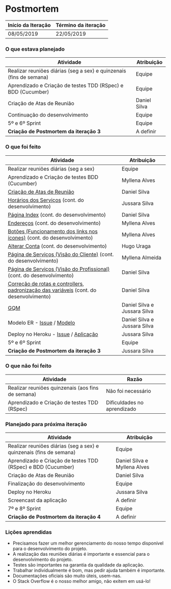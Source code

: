 # Postmortem

Início da Iteração | Término da iteração
------------------ | -------------------
08/05/2019         | 22/05/2019


### O que estava planejado
| Atividade                                                           | Atribuição           |
| ------------------------------------------------------------------- | -------------------- |
| Realizar reuniões diárias (seg a sex) e quinzenais (fins de semana) | Equipe               |
| Aprendizado e Criação de testes TDD (RSpec) e BDD (Cucumber)        | Equipe               |
| Criação de Atas de Reunião                                          | Daniel Silva         |
| Continuação do desenvolvimento                                      | Equipe               |
| 5º e 6º Sprint                                                      | Equipe               |
| **Criação de Postmortem da iteração 3**                             | A definir            |


### O que foi feito
| Atividade | Atribuição |
| --------- | ---------- |
| Realizar reuniões diárias (seg a sex) | Equipe |
| Aprendizado e Criação de testes BDD (Cucumber) | Myllena Alves |
| [Criação de Atas de Reunião](https://github.com/hugouraga/Iggle/tree/master/%23docs/Itera%C3%A7%C3%A3o%203/Atas%20de%20Reuni%C3%A3o) | Daniel Silva |
| [Horários dos Serviços](https://github.com/hugouraga/Iggle/issues/22) (cont. do desenvolvimento) | Jussara Silva |
| [Página Index](https://github.com/hugouraga/Iggle/issues/27) (cont. do desenvolvimento) | Daniel Silva |
| [Endereços](https://github.com/hugouraga/Iggle/issues/28) (cont. do desenvolvimento) | Myllena Alves |
| [Botões (Funcionamento dos links nos ícones)](https://github.com/hugouraga/Iggle/issues/29) (cont. do desenvolvimento)|Myllena Alves |
| [Alterar Conta](https://github.com/hugouraga/Iggle/issues/30) (cont. do desenvolvimento) | Hugo Uraga |
| [Página de Serviços (Visão do Cliente)](https://github.com/hugouraga/Iggle/issues/31) (cont. do desenvolvimento) | Myllena Almeida |
| [Página de Serviços (Visão do Profissional)](https://github.com/hugouraga/Iggle/issues/26) (cont. do desenvolvimento) | Daniel Silva |
| [Correção de rotas e controllers, padronização das variáveis](https://github.com/hugouraga/Iggle/issues/32) (cont. do desenvolvimento) | Daniel Silva |
| [GQM](https://github.com/hugouraga/Iggle/issues/33) | Daniel Silva e Jussara Silva |
| Modelo ER - [Issue](https://github.com/hugouraga/Iggle/issues/34) / [Modelo]() | Daniel Silva e Jussara Silva |
| Deploy no Heroku - [Issue](https://github.com/hugouraga/Iggle/issues/35) / [Aplicação](http://iggle-app.herokuapp.com/) | Jussara Silva |
| 5º e 6º Sprint | Equipe |
| **Criação de Postmortem da iteração 3** |Jussara Silva |

### O que não foi feito
| Atividade                                         | Razão                       |
| ------------------------------------------------- | --------------------------- |
| Realizar reuniões quinzenais (aos fins de semana) | Não foi necessário          |
| Aprendizado e Criação de testes TDD (RSpec)       | Dificuldades no aprendizado |


### Planejado para próxima iteração
| Atividade                                                           | Atribuição                   |
| ------------------------------------------------------------------- | ---------------------------- |
| Realizar reuniões diárias (seg a sex) e quinzenais (fins de semana) | Equipe                       |
| Aprendizado e Criação de testes TDD (RSpec) e BDD (Cucumber)        | Daniel Silva e Myllena Alves |
| Criação de Atas de Reunião                                          | Daniel Silva                 |
| Finalização do desenvolvimento                                      | Equipe                       |
| Deploy no Heroku                                                    | Jussara Silva                |
| Screencast da aplicação                                             | A definir                    |
| 7º e 8º Sprint                                                      | Equipe                       |
| **Criação de Postmortem da iteração 4**                             | A definir                    |

### Lições aprendidas
- Precisamos fazer um melhor gerenciamento do nosso tempo disponível para o desenvolvimento do projeto.
- A realização das reuniões diárias é importante e essencial para o desenvolvimento do projeto.
- Testes são importantes na garantia da qualidade da aplicação.
- Trabalhar individualmente é bom, mas pedir ajuda também é importante.
- Documentações oficiais são muito úteis, usem-nas. 
- O Stack Overflow é o nosso melhor amigo, não exitem em usá-lo!
